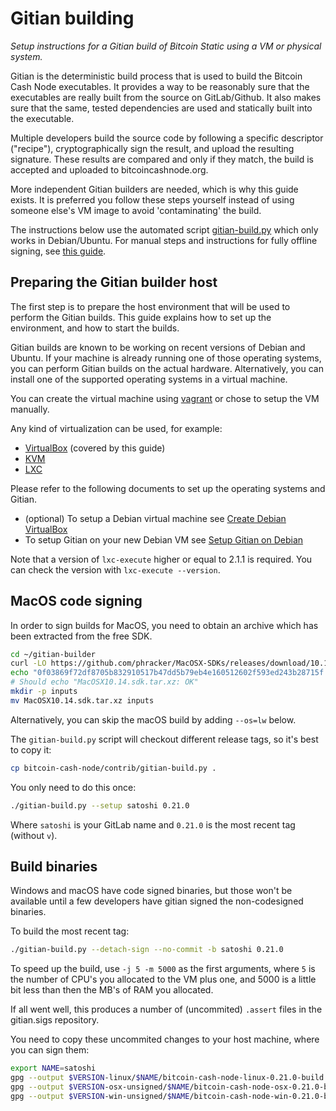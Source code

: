 # Gitian building

*Setup instructions for a Gitian build of Bitcoin Static using a VM or physical system.*

Gitian is the deterministic build process that is used to build the Bitcoin
Cash Node executables. It provides a way to be reasonably sure that the
executables are really built from the source on GitLab/Github. It also makes sure that
the same, tested dependencies are used and statically built into the executable.

Multiple developers build the source code by following a specific descriptor
("recipe"), cryptographically sign the result, and upload the resulting signature.
These results are compared and only if they match, the build is accepted and
uploaded to bitcoincashnode.org.

More independent Gitian builders are needed, which is why this guide exists.
It is preferred you follow these steps yourself instead of using someone else's
VM image to avoid 'contaminating' the build.

The instructions below use the automated script [gitian-build.py](https://github.com/bitcoin-cash-node/bitcoin-cash-node/blob/master/contrib/gitian-build.py) which only works in Debian/Ubuntu. For manual steps and instructions for fully offline signing, see [this guide](./gitian-building/gitian-building-manual.md).

## Preparing the Gitian builder host

The first step is to prepare the host environment that will be used to perform the Gitian builds.
This guide explains how to set up the environment, and how to start the builds.

Gitian builds are known to be working on recent versions of Debian and Ubuntu.
If your machine is already running one of those operating systems, you can perform Gitian builds on the actual hardware.
Alternatively, you can install one of the supported operating systems in a virtual machine.

You can create the virtual machine using [vagrant](./gitian-building/gitian-building-vagrant.md) or chose to setup the VM manually.

Any kind of virtualization can be used, for example:

* [VirtualBox](https://www.virtualbox.org/) (covered by this guide)
* [KVM](http://www.linux-kvm.org/page/Main_Page)
* [LXC](https://linuxcontainers.org/)

Please refer to the following documents to set up the operating systems and Gitian.

* (optional) To setup a Debian virtual machine see [Create Debian VirtualBox](./gitian-building/gitian-building-create-vm-debian.md)
* To setup Gitian on your new Debian VM see [Setup Gitian on Debian](./gitian-building/gitian-building-setup-gitian-debian.md)

Note that a version of `lxc-execute` higher or equal to 2.1.1 is required.
You can check the version with `lxc-execute --version`.

## MacOS code signing

In order to sign builds for MacOS, you need to obtain an archive which has been extracted from the free SDK.

```bash
cd ~/gitian-builder
curl -LO https://github.com/phracker/MacOSX-SDKs/releases/download/10.15/MacOSX10.14.sdk.tar.xz
echo "0f03869f72df8705b832910517b47dd5b79eb4e160512602f593ed243b28715f MacOSX10.14.sdk.tar.xz" | sha256sum -c
# Should echo "MacOSX10.14.sdk.tar.xz: OK"
mkdir -p inputs
mv MacOSX10.14.sdk.tar.xz inputs
```

Alternatively, you can skip the macOS build by adding `--os=lw` below.

The `gitian-build.py` script will checkout different release tags, so it's best to copy it:

```bash
cp bitcoin-cash-node/contrib/gitian-build.py .
```

You only need to do this once:

```bash
./gitian-build.py --setup satoshi 0.21.0
```

Where `satoshi` is your GitLab name and `0.21.0` is the most recent tag (without `v`).

## Build binaries

Windows and macOS have code signed binaries, but those won't be available until a few developers have gitian signed the non-codesigned binaries.

To build the most recent tag:

```bash
./gitian-build.py --detach-sign --no-commit -b satoshi 0.21.0
```

To speed up the build, use `-j 5 -m 5000` as the first arguments, where `5` is the number of CPU's you allocated to the VM plus one, and 5000 is a little bit less than then the MB's of RAM you allocated.

If all went well, this produces a number of (uncommited) `.assert` files in the gitian.sigs repository.

You need to copy these uncommited changes to your host machine, where you can sign them:

```bash
export NAME=satoshi
gpg --output $VERSION-linux/$NAME/bitcoin-cash-node-linux-0.21.0-build.assert.sig --detach-sign 0.21.0-linux/$NAME/bitcoin-cash-node-linux-0.21.0-build.assert
gpg --output $VERSION-osx-unsigned/$NAME/bitcoin-cash-node-osx-0.21.0-build.assert.sig --detach-sign 0.21.0-osx-unsigned/$NAME/bitcoin-cash-node-osx-0.21.0-build.assert
gpg --output $VERSION-win-unsigned/$NAME/bitcoin-cash-node-win-0.21.0-build.assert.sig --detach-sign 0.21.0-win-unsigned/$NAME/bitcoin-cash-node-win-0.21.0-build.assert
```
